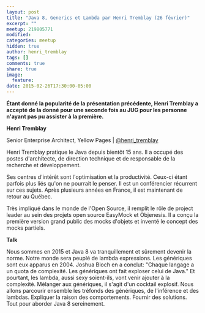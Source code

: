 ```yaml
---
layout: post
title: "Java 8, Generics et Lambda par Henri Tremblay (26 février)"
excerpt: ""
meetup: 219805771
modified:
categories: meetup
hidden: true
author: henri_tremblay
tags: []
comments: true
share: true
image:
  feature:
date: 2015-02-26T17:30:00-05:00
---
```


__Étant donné la popularité de la présentation précédente, Henri Tremblay a accepté de la donné pour une seconde fois au JUG pour les personne n'ayant pas pu assister à la première.__

__Henri Tremblay__

Senior Enterprise Architect, Yellow Pages | [@henri_tremblay](https://twitter.com/henri_tremblay)

Henri Tremblay pratique le Java depuis bientôt 15 ans. Il a occupé des postes d'architecte, de direction technique et de responsable de la recherche et développement.

Ses centres d'intérêt sont l'optimisation et la productivité. Ceux-ci étant parfois plus liés qu'on ne pourrait le penser. Il est un conférencier récurrent sur ces sujets. Après plusieurs années en France, il est maintenant de retour au Québec.

Très impliqué dans le monde de l'Open Source, il remplit le rôle de project leader au sein des projets open source EasyMock et Objenesis. Il a conçu la première version grand public des mocks d'objets et inventé le concept des mocks partiels.

__Talk__

Nous sommes en 2015 et Java 8 va tranquillement et sûrement devenir la norme. Notre monde sera peuplé de lambda expressions. Les génériques sont eux apparus en 2004. Joshua Bloch en a conclut: "Chaque langage a un quota de complexité. Les génériques ont fait exploser celui de Java."
Et pourtant, les lambda, aussi sexy soient-ils, vont venir ajouter à la complexité. Mélanger aux génériques, il s'agit d'un cocktail explosif.
Nous allons parcourir ensemble les tréfonds des génériques, de l'inférence et des lambdas. Expliquer la raison des comportements. Fournir des solutions. Tout pour aborder Java 8 sereinement.
